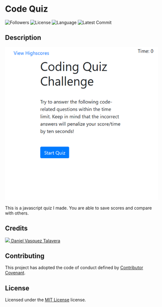 # Code Quiz 
![Followers](https://img.shields.io/github/followers/DVasquez4155?style=social) ![License](https://img.shields.io/github/license/DVasquez4155/Code-Quiz) ![Language](https://img.shields.io/github/languages/top/DVasquez4155/Code-Quiz) ![Latest Commit](https://img.shields.io/github/last-commit/DVasquez4155/Code-Quiz)
## Description
[![Image that shows the project](./assets/img/icon.png)](https://DVasquez4155.github.io/Code-Quiz)

This is a javascript quiz I made.
You are able to save scores and compare with others.

## Credits
[<img src="https://avatars0.githubusercontent.com/u/22107830?v=4" width="50"/> Daniel Vasquez Talavera](https://github.com/DVasquez4155)
## Contributing
This project has adopted the code of conduct defined by [Contributor Covenant](https://www.contributor-covenant.org/version/2/0/code_of_conduct/).
## License
Licensed under the [MIT License](https://choosealicense.com/licenses/mit/) license.